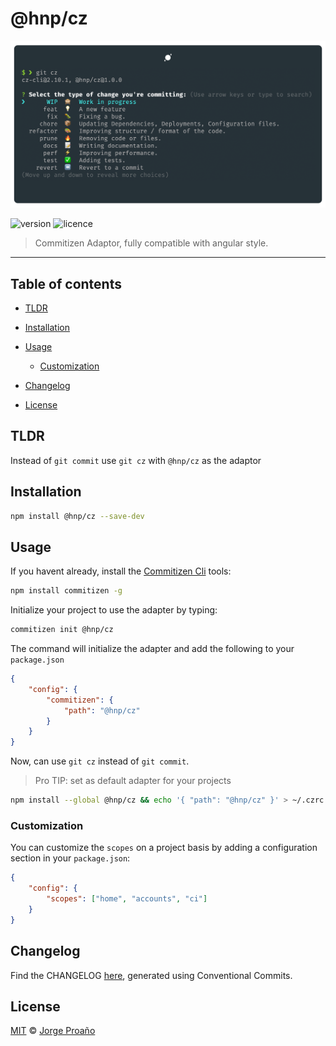 # @hnp/cz

![hero](https://github.com/MechanicalHuman/hnp-utilities/blob/master/packages/commitizen-adapter/hero.png)

![version](https://img.shields.io/npm/v/@hnp/cz.svg)
![licence](https://img.shields.io/npm/l/@hnp/cz.svg)

> Commitizen Adaptor, fully compatible with angular style.

---

## Table of contents

-   [TLDR](#tldr)

-   [Installation](#installation)

-   [Usage](#usage)

    -   [Customization](#customization)

-   [Changelog](#changelog)

-   [License](#license)

## TLDR

Instead of `git commit` use `git cz` with `@hnp/cz` as the adaptor

## Installation

```sh
npm install @hnp/cz --save-dev
```

## Usage

If you havent already, install the [Commitizen Cli](commitizen/cz-cli) tools:

```bash
npm install commitizen -g
```

Initialize your project to use the adapter by typing:

```bash
commitizen init @hnp/cz
```

The command will initialize the adapter and add the following to your `package.json`

```json
{
    "config": {
        "commitizen": {
            "path": "@hnp/cz"
        }
    }
}
```

Now, can use `git cz` instead of `git commit`.

> Pro TIP: set as default adapter for your projects

```bash
npm install --global @hnp/cz && echo '{ "path": "@hnp/cz" }' > ~/.czrc
```

### Customization

You can customize the `scopes` on a project basis by adding a configuration section in your `package.json`:

```json
{
    "config": {
        "scopes": ["home", "accounts", "ci"]
    }
}
```

## Changelog

Find the CHANGELOG [here](CHANGELOG.md), generated using Conventional Commits.

## License

[MIT](LICENSE) © [Jorge Proaño](https://www.hidden-node-problem.com)
